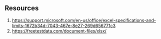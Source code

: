 ## Resources

1. https://support.microsoft.com/en-us/office/excel-specifications-and-limits-1672b34d-7043-467e-8e27-269d656771c3
2. https://freetestdata.com/document-files/xlsx/
